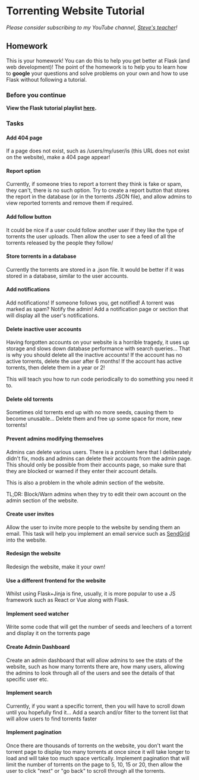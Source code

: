 # Torrenting Website Tutorial

_Please consider subscribing to my YouTube channel, [Steve's teacher](https://www.youtube.com/stevesteacher)!_

## Homework

This is your homework! You can do this to help you get better at Flask (and web development)! The point of the homework is to help you to learn how to **google** your questions and solve problems on your own and how to use Flask without following a tutorial.

### Before you continue

**View the Flask tutorial playlist [here](https://youtube.com/playlist?list=PLYBJzqz8zpWbW_H3YRxIxdVUv-OEgHlOB).**

### Tasks

#### Add 404 page

If a page does not exist, such as /users/my/user/is (this URL does not exist on the website), make a 404 page appear!

#### Report option

Currently, if someone tries to report a torrent they think is fake or spam, they can't, there is no such option. Try to create a report button that stores the report in the database (or in the torrents JSON file), and allow admins to view reported torrents and remove them if required.

#### Add follow button

It could be nice if a user could follow another user if they like the type of torrents the user uploads. Then allow the user to see a feed of all the torrents released by the people they follow/

#### Store torrents in a database

Currently the torrents are stored in a .json file. It would be better if it was stored in a database, similar to the user accounts.

#### Add notifications

Add notifications! If someone follows you, get notified! A torrent was marked as spam? Notify the admin! Add a notification page or section that will display all the user's notifications.

#### Delete inactive user accounts

Having forgotten accounts on your website is a horrible tragedy, it uses up storage and slows down database performance with search queries... That is why you should delete all the inactive accounts! If the account has no active torrents, delete the user after 6 months! If the account has active torrents, then delete them in a year or 2!

This will teach you how to run code periodically to do something you need it to.

#### Delete old torrents

Sometimes old torrents end up with no more seeds, causing them to become unusable... Delete them and free up some space for more, new torrents!

#### Prevent admins modifying themselves

Admins can delete various users. There is a problem here that I deliberately didn't fix, mods and admins can delete their accounts from the admin page. This should only be possible from their accounts page, so make sure that they are blocked or warned if they enter their account details.

This is also a problem in the whole admin section of the website.

TL;DR: Block/Warn admins when they try to edit their own account on the admin section of the website.

#### Create user invites

Allow the user to invite more people to the website by sending them an email. This task will help you implement an email service such as [SendGrid](https://app.sendgrid.com) into the website.

#### Redesign the website

Redesign the website, make it your own!

#### Use a different frontend for the website

Whilst using Flask+Jinja is fine, usually, it is more popular to use a JS framework such as React or Vue along with Flask.

#### Implement seed watcher

Write some code that will get the number of seeds and leechers of a torrent and display it on the torrents page

#### Create Admin Dashboard

Create an admin dashboard that will allow admins to see the stats of the website, such as how many torrents there are, how many users, allowing the admins to look through all of the users and see the details of that specific user etc.

#### Implement search

Currently, if you want a specific torrent, then you will have to scroll down until you hopefully find it... Add a search and/or filter to the torrent list that will allow users to find torrents faster

#### Implement pagination

Once there are thousands of torrents on the website, you don't want the torrent page to display too many torrents at once since it will take longer to load and will take too much space vertically. Implement pagination that will limit the number of torrents on the page to 5, 10, 15 or 20, then allow the user to click "next" or "go back" to scroll through all the torrents.
